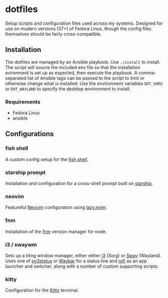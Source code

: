 # dotfiles
Setup scripts and configuration files used across my systems. Designed for use on modern versions (37+) of Fedora Linux,
though the config files themselves should be fairly cross-compatible.

## Installation
The dotfiles are managed by an Ansible playbook. Use `./install` to install. The script will soucre the included env
file so that the installation evironment is set up as expected, then execute the playbook. A comma-separated list of
Ansible tags can be passed to the script to limit or otherwise change what is installed. Use the environment variables
`DOT_XORG` or `DOT_WAYLAND` to specify the desktop environment to install.

### Requirements
- Fedora Linux
- ansible

## Configurations

### fish shell
A custom config setup for the [fish shell][fish].

### starship prompt
Installation and configuration for a cross-shell prompt built on [starship].

### neovim
Featureful [Neovim] configuration using [lazy.nvim].

### fnm
Installation of the [fnm] version manager for node.

### i3 / swaywm
Sets up a tiling window manager, either either [i3]  (Xorg) or [Sway]  (Wayland). Uses one of [py3status] or [Waybar]
for a status line and [rofi] as an app launcher and switcher, along with a number of custom supporting scripts.

### kitty
Configuration for the [Kitty] terminal.

<!--- external links --->
[starship]: https://starship.rs/ "Starship"
[fnm]: https://github.com/Schniz/fnm "FNM"
[i3]: https://i3wm.org/ "i3 WM"
[sway]: https://swaywm.org/ "Sway"
[rofi]: https://github.com/davatorium/rofi "rofi"
[py3status]: https://github.com/ultrabug/py3status "py3status"
[waybar]: https://github.com/Alexays/Waybar "Waybar"
[kitty]: https://sw.kovidgoyal.net/kitty/ "Kitty"
[fish]: https://fishshell.com/ "fish shell"
[neovim]: https://neovim.io/ "Neovim"
[lazy.nvim]: https://github.com/folke/lazy.nvim "lazy.nvim"
